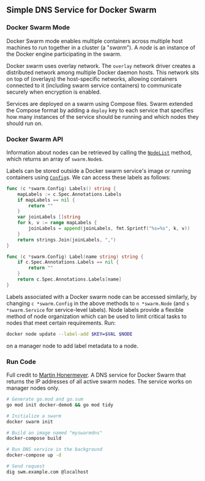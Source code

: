 ## Simple DNS Service for Docker Swarm

### Docker Swarm Mode

Docker Swarm mode enables multiple containers across multiple host machines to run together in a cluster (a "*swarm*"). A *node* is an instance of the Docker engine participating in the swarm.

Docker swarm uses overlay network. The `overlay` network driver creates a distributed network among multiple Docker daemon hosts. This network sits on top of (overlays) the host-specific networks, allowing containers connected to it (including swarm service containers) to communicate securely when encryption is enabled.

Services are deployed on a swarm using Compose files. Swarm extended the Compose format by adding a `deploy` key to each service that specifies how many instances of the service should be running and which nodes they should run on.

### Docker Swarm API

Information about nodes can be retrieved by calling the [`NodeList`](https://pkg.go.dev/github.com/docker/docker/client#Client.NodeList) method, which returns an array of `swarm.Node`s.

Labels can be stored outside a Docker swarm service's image or running containers using [`Config`](https://pkg.go.dev/github.com/docker/docker@latest/api/types/swarm#Config)s. We can access these labels as follows:

```go
func (c *swarm.Config) Labels() string {
    mapLabels := c.Spec.Annotations.Labels
    if mapLabels == nil {
        return ""
    }
    var joinLabels []string
    for k, v := range mapLabels {
        joinLabels = append(joinLabels, fmt.Sprintf("%s=%s", k, v))
    }
    return strings.Join(joinLabels, ",")
}

func (c *swarm.Config) Label(name string) string {
    if c.Spec.Annotations.Labels == nil {
        return ""
    }
    return c.Spec.Annotations.Labels[name]
}
```

Labels associated with a Docker swarm node can be accessed similarly, by changing `c *swarm.Config` in the above methods to `n *swarm.Node` (and `s *swarm.Service` for service-level labels). Node labels provide a flexible method of node organization which can be used to limit critical tasks to nodes that meet certain requirements. Run:

```bash
docker node update --label-add $KEY=$VAL $NODE
```

on a manager node to add label metadata to a node.

### Run Code

Full credit to [Martin Honermeyer](https://github.com/djmaze/swarmdns). A DNS service for Docker Swarm that returns the IP addresses of all active swarm nodes. The service works on manager nodes only.

```bash
# Generate go.mod and go.sum
go mod init docker-demo6 && go mod tidy

# Initialize a swarm
docker swarm init

# Build an image named "myswarmdns"
docker-compose build

# Run DNS service in the background
docker-compose up -d

# Send request
dig swm.example.com @localhost
```